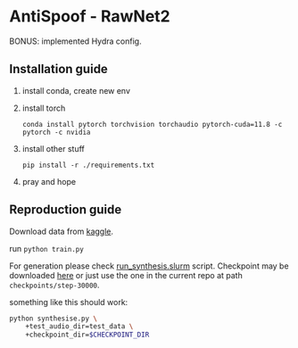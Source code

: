 # AntiSpoof - RawNet2


BONUS: implemented Hydra config.

## Installation guide

1. install conda, create new env
2. install torch
   ``` shell
   conda install pytorch torchvision torchaudio pytorch-cuda=11.8 -c pytorch -c nvidia
   ```
3. install other stuff

   ```shell
   pip install -r ./requirements.txt
   ```
4. pray and hope


## Reproduction guide

Download data from [kaggle](https://www.kaggle.com/datasets/awsaf49/asvpoof-2019-dataset).

run `python train.py`

For generation please check [run_synthesis.slurm]() script. Checkpoint may be downloaded [here](https://www.youtube.com/watch?v=dQw4w9WgXcQ) or just use the one in the current repo at path `checkpoints/step-30000`.

something like this should work:
```bash
python synthesise.py \
    +test_audio_dir=test_data \
    +checkpoint_dir=$CHECKPOINT_DIR
```
